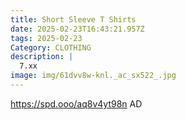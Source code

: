 ```yaml
---
title: Short Sleeve T Shirts
date: 2025-02-23T16:43:21.957Z
tags: 2025-02-23
Category: CLOTHING
description: |
  7.xx
image: img/61dvv8w-knl._ac_sx522_.jpg
---
```

https://spd.ooo/aq8v4yt98n
AD